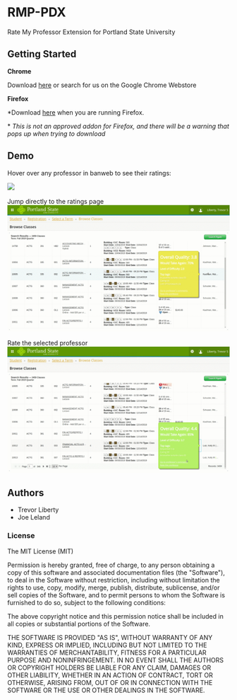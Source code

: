 # RMP-PDX
Rate My Professor Extension for Portland State University

## Getting Started
**Chrome**

Download [here](https://chrome.google.com/webstore/detail/portland-state-ratemyprof/hpfjccopidfknnnfogdldecealjmkaoc?hl=en)
or search for us on the Google Chrome Webstore

**Firefox**

\*Download [here](Extension.xpi) when you are running Firefox.

\* *This is not an approved addon for Firefox, and there will be a warning that pops up when trying to download*
## Demo

Hover over any professor in banweb to see their ratings:

![](colors.gif)

Jump directly to the ratings page
![](ratings.gif)

Rate the selected professor
![](ratem.gif)

## Authors
* Trevor Liberty
* Joe Leland

### License
The MIT License (MIT)



Permission is hereby granted, free of charge, to any person obtaining a copy of this software and associated documentation files (the "Software"), to deal in the Software without restriction, including without limitation the rights to use, copy, modify, merge, publish, distribute, sublicense, and/or sell copies of the Software, and to permit persons to whom the Software is furnished to do so, subject to the following conditions:

The above copyright notice and this permission notice shall be included in all copies or substantial portions of the Software.

THE SOFTWARE IS PROVIDED "AS IS", WITHOUT WARRANTY OF ANY KIND, EXPRESS OR IMPLIED, INCLUDING BUT NOT LIMITED TO THE WARRANTIES OF MERCHANTABILITY, FITNESS FOR A PARTICULAR PURPOSE AND NONINFRINGEMENT. IN NO EVENT SHALL THE AUTHORS OR COPYRIGHT HOLDERS BE LIABLE FOR ANY CLAIM, DAMAGES OR OTHER LIABILITY, WHETHER IN AN ACTION OF CONTRACT, TORT OR OTHERWISE, ARISING FROM, OUT OF OR IN CONNECTION WITH THE SOFTWARE OR THE USE OR OTHER DEALINGS IN THE SOFTWARE.
